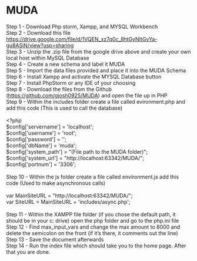 # MUDA
Step 1 - Download Php storm, Xampp, and MYSQL Workbench <br>
Step 2 - Download this file https://drive.google.com/file/d/1VQEN_xz7q0c_8htGyNItGvYa-gu8ASiN/view?usp=sharing <br>
Step 3 - Unzip the .zip file from the google drive above and create your own local host within MySQL Database <br>
Step 4 - Create a new schema and label it MUDA<br>
Step 5 - Import the data files provided and place it into the MUDA Schema<br>
Step 6 - Install Xampp and activate the MYSQL Database button<br>
Step 7 - Install PhpStorm or any IDE of your choosing<br>
Step 8 - Download the files from the Github (https://github.com/gjosh0925/MUDA) and open the file up in PHP<br>
Step 9 - Within the includes folder create a file called evironment.php and add this code (This is used to call the database)<br>
        <br><?php<br>
        $config['servername'] = 'localhost';<br>
        $config['username'] = 'root';<br>
        $config['password'] = '';<br>
        $config['dbName'] = 'muda';<br>
        $config['system_path'] = "(File path to the MUDA folder)";<br>
        $config['system_url'] = "http://localhost:63342/MUDA/";<br>
        $config['portnum'] = '3306';<br>
        <br>
Step 10 - Within the js folder create a file called environment.js add this code (Used to make asynchronous calls)<br>
<br>var MainSiteURL = "http://localhost:63342/MUDA/";<br>
        var SiteURL = MainSiteURL + 'includes/async.php';<br>
<br>
Step 11 - Within the XAMPP file folder (if you chose the default path, it should be in your c: drive) open the php folder and go to the php.ini file<br>
Step 12 - Find max_input_vars and change the max amount to 8000 and delete the semicolon on the front (if it’s there, it comments out the line)<br>
Step 13 - Save the document afterwards<br>
Step 14 - Run the index file which should take you to the home page. After that you are done.<br>

